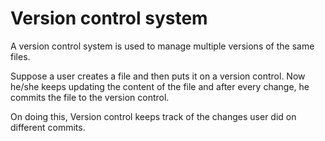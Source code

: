 # Version control system

A version control system is used to manage multiple versions of the same files.

Suppose a user creates a file and then puts it on a version control. Now he/she keeps updating the content of the file and after every change, he commits the file to the version control.

On doing this, Version control keeps track of the changes user did on different commits.
